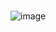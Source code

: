 
# 

![image](https://github.com/Davi-OS/CSharp/assets/112199758/fc1146d8-629e-4b67-9d29-e61999fd1788)
